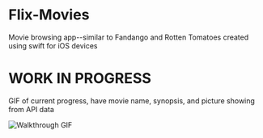 # Flix-Movies
 Movie browsing app--similar to Fandango and Rotten Tomatoes created using swift for iOS devices
 
 # WORK IN PROGRESS 
 
 GIF of current progress, have movie name, synopsis, and picture showing from API data

![Walkthrough GIF](http://g.recordit.co/Kpb7sLL2m7.gif)
